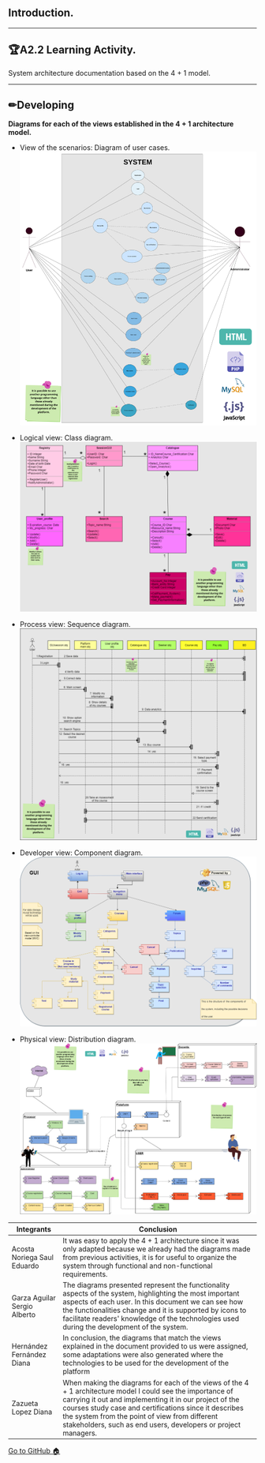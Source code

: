 ## Introduction.
-----
## 🏆A2.2  Learning Activity.
System architecture documentation based on the 4 + 1 model.

----

## ✏Developing

**Diagrams for each of the views established in the 4 + 1 architecture model.**

- View of the scenarios: Diagram of user cases.
![](imges/diagramacasos.png)

- Logical view: Class diagram.
![](imges/Diagramaclass.png)

- Process view: Sequence diagram.
![](imges/diagramasecu.png)

- Developer view: Component diagram.
![](imges/comp.png)

- Physical view: Distribution diagram.
![](imges/driagramaDistri.png)


| **Integrants** | **Conclusion**|
| --- | ---  | 
|Acosta Noriega Saul Eduardo|It was easy to apply the 4 + 1 architecture since it was only adapted because we already had the diagrams made from previous activities, it is for useful to organize the system through functional and non-functional requirements.
|Garza Aguilar Sergio Alberto| The diagrams presented represent the functionality aspects of the system, highlighting the most important aspects of each user. In this document we can see how the functionalities change and it is supported by icons to facilitate readers' knowledge of the technologies used during the development of the system.
|Hernández Fernández Diana|In conclusion, the diagrams that match the views explained in the document provided to us were assigned, some adaptations were also generated where the technologies to be used for the development of the platform
|Zazueta Lopez Diana| When making the diagrams for each of the views of the 4 + 1 architecture model I could see the importance of carrying it out and implementing it in our project of the courses study case and certifications since it describes the system from the point of view from different stakeholders, such as end users, developers or project managers.|


[Go to GitHub 🏠](https://github.com/SergioG93/Analisis-avanzado-de-sofware)